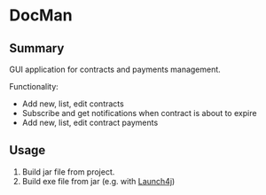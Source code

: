 # DocMan

## Summary

GUI application for contracts and payments management.

Functionality:
- Add new, list, edit contracts
- Subscribe and get notifications when contract is about to expire
- Add new, list, edit contract payments

## Usage

1. Build jar file from project.
2. Build exe file from jar (e.g. with [Launch4j](https://launch4j.sourceforge.net/))